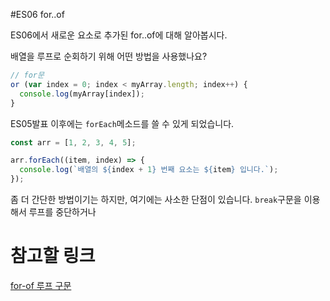 #ES06 for..of

ES06에서 새로운 요소로 추가된 for..of에 대해 알아봅시다.

배열을 루프로 순회하기 위해 어떤 방법을 사용했나요?

```js
// for문
or (var index = 0; index < myArray.length; index++) {
  console.log(myArray[index]);
}
```

ES05발표 이후에는 `forEach`메소드를 쓸 수 있게 되었습니다.

```js
const arr = [1, 2, 3, 4, 5];

arr.forEach((item, index) => {
  console.log(`배열의 ${index + 1} 번째 요소는 ${item} 입니다.`);
});
```

좀 더 간단한 방법이기는 하지만, 여기에는 사소한 단점이 있습니다. `break`구문을 이용해서 루프를 중단하거나

# 참고할 링크

[for-of 루프 구문](http://hacks.mozilla.or.kr/2015/08/es6-in-depth-iterators-and-the-for-of-loop/)
